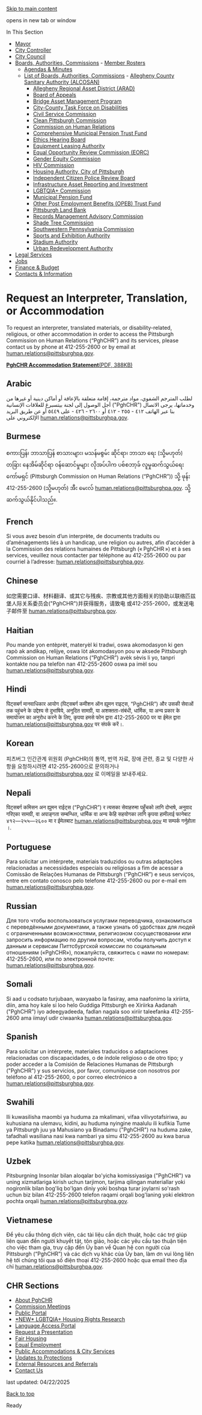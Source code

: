 [Skip to main content](https://www.pittsburghpa.gov/City-Government/Boards-Authorities-Commissions/List-of-Boards-Authorities-Commissions/Commission-on-Human-Relations/About-PghCHR/Request-an-Interpreter-Translation-or-Accommodation#main-content)

opens in new tab or window

In This Section

- [Mayor](https://www.pittsburghpa.gov/City-Government/Mayor)
- [City Controller](https://www.pittsburghpa.gov/City-Government/City-Controllers-Office)
- [City Council](https://www.pittsburghpa.gov/City-Government/City-Council)
- [Boards, Authorities, Commissions](https://www.pittsburghpa.gov/City-Government/Boards-Authorities-Commissions)  - [Member Rosters](https://www.pittsburghpa.gov/City-Government/Boards-Authorities-Commissions/Member-Rosters)
  - [Agendas & Minutes](https://www.pittsburghpa.gov/City-Government/Boards-Authorities-Commissions/Agendas-Minutes)
  - [List of Boards, Authorities, Commissions](https://www.pittsburghpa.gov/City-Government/Boards-Authorities-Commissions/List-of-Boards-Authorities-Commissions)    - [Allegheny County Sanitary Authority (ALCOSAN)](https://www.pittsburghpa.gov/City-Government/Boards-Authorities-Commissions/List-of-Boards-Authorities-Commissions/Allegheny-County-Sanitary-Authority-ALCOSAN)
    - [Allegheny Regional Asset District (ARAD)](https://www.pittsburghpa.gov/City-Government/Boards-Authorities-Commissions/List-of-Boards-Authorities-Commissions/Allegheny-Regional-Asset-District-ARAD)
    - [Board of Appeals](https://www.pittsburghpa.gov/City-Government/Boards-Authorities-Commissions/List-of-Boards-Authorities-Commissions/Board-of-Appeals)
    - [Bridge Asset Management Program](https://www.pittsburghpa.gov/City-Government/Boards-Authorities-Commissions/List-of-Boards-Authorities-Commissions/Bridge-Asset-Management-Program)
    - [City-County Task Force on Disabilities](https://www.pittsburghpa.gov/City-Government/Boards-Authorities-Commissions/List-of-Boards-Authorities-Commissions/City-County-Task-Force-on-Disabilities)
    - [Civil Service Commission](https://www.pittsburghpa.gov/City-Government/Boards-Authorities-Commissions/List-of-Boards-Authorities-Commissions/Civil-Service-Commission)
    - [Clean Pittsburgh Commission](https://www.pittsburghpa.gov/City-Government/Boards-Authorities-Commissions/List-of-Boards-Authorities-Commissions/Clean-Pittsburgh-Commission)
    - [Commission on Human Relations](https://www.pittsburghpa.gov/City-Government/Boards-Authorities-Commissions/List-of-Boards-Authorities-Commissions/Commission-on-Human-Relations)
    - [Comprehensive Municipal Pension Trust Fund](https://www.pittsburghpa.gov/City-Government/Boards-Authorities-Commissions/List-of-Boards-Authorities-Commissions/Comprehensive-Municipal-Pension-Trust-Fund)
    - [Ethics Hearing Board](https://www.pittsburghpa.gov/City-Government/Boards-Authorities-Commissions/List-of-Boards-Authorities-Commissions/Ethics-Hearing-Board)
    - [Equipment Leasing Authority](https://www.pittsburghpa.gov/City-Government/Boards-Authorities-Commissions/List-of-Boards-Authorities-Commissions/Equipment-Leasing-Authority)
    - [Equal Opportunity Review Commission (EORC)](https://www.pittsburghpa.gov/City-Government/Boards-Authorities-Commissions/List-of-Boards-Authorities-Commissions/Equal-Opportunity-Review-Commission-EORC)
    - [Gender Equity Commission](https://www.pittsburghpa.gov/City-Government/Boards-Authorities-Commissions/List-of-Boards-Authorities-Commissions/Gender-Equity-Commission)
    - [HIV Commission](https://www.pittsburghpa.gov/City-Government/Boards-Authorities-Commissions/List-of-Boards-Authorities-Commissions/HIV-Commission)
    - [Housing Authority, City of Pittsburgh](https://www.pittsburghpa.gov/City-Government/Boards-Authorities-Commissions/List-of-Boards-Authorities-Commissions/Housing-Authority-City-of-Pittsburgh)
    - [Independent Citizen Police Review Board](https://www.pittsburghpa.gov/City-Government/Boards-Authorities-Commissions/List-of-Boards-Authorities-Commissions/Independent-Citizen-Police-Review-Board)
    - [Infrastructure Asset Reporting and Investment](https://www.pittsburghpa.gov/City-Government/Boards-Authorities-Commissions/List-of-Boards-Authorities-Commissions/Infrastructure-Asset-Reporting-and-Investment)
    - [LGBTQIA+ Commission](https://www.pittsburghpa.gov/City-Government/Boards-Authorities-Commissions/List-of-Boards-Authorities-Commissions/LGBTQIA-Commission)
    - [Municipal Pension Fund](https://www.pittsburghpa.gov/City-Government/Boards-Authorities-Commissions/List-of-Boards-Authorities-Commissions/Municipal-Pension-Fund)
    - [Other Post Employment Benefits (OPEB) Trust Fund](https://www.pittsburghpa.gov/City-Government/Boards-Authorities-Commissions/List-of-Boards-Authorities-Commissions/Other-Post-Employment-Benefits-OPEB-Trust-Fund)
    - [Pittsburgh Land Bank](https://www.pittsburghpa.gov/City-Government/Boards-Authorities-Commissions/List-of-Boards-Authorities-Commissions/Pittsburgh-Land-Bank)
    - [Records Management Advisory Commission](https://www.pittsburghpa.gov/City-Government/Boards-Authorities-Commissions/List-of-Boards-Authorities-Commissions/Records-Management-Advisory-Commission)
    - [Shade Tree Commission](https://www.pittsburghpa.gov/City-Government/Boards-Authorities-Commissions/List-of-Boards-Authorities-Commissions/Shade-Tree-Commission)
    - [Southwestern Pennsylvania Commission](https://www.pittsburghpa.gov/City-Government/Boards-Authorities-Commissions/List-of-Boards-Authorities-Commissions/Southwestern-Pennsylvania-Commission)
    - [Sports and Exhibition Authority](https://www.pittsburghpa.gov/City-Government/Boards-Authorities-Commissions/List-of-Boards-Authorities-Commissions/Sports-and-Exhibition-Authority)
    - [Stadium Authority](https://www.pittsburghpa.gov/City-Government/Boards-Authorities-Commissions/List-of-Boards-Authorities-Commissions/Stadium-Authority)
    - [Urban Redevelopment Authority](https://www.pittsburghpa.gov/City-Government/Boards-Authorities-Commissions/List-of-Boards-Authorities-Commissions/Urban-Redevelopment-Authority)
- [Legal Services](https://www.pittsburghpa.gov/City-Government/Legal-Services)
- [Jobs](https://www.pittsburghpa.gov/City-Government/Jobs)
- [Finance & Budget](https://www.pittsburghpa.gov/City-Government/Finance-Budget)
- [Contacts & Information](https://www.pittsburghpa.gov/City-Government/Contacts-Information)

# Request an Interpreter, Translation, or Accommodation

To request an interpreter, translated materials, or disability-related, religious, or other accommodation in order to access the Pittsburgh Commission on Human Relations (“PghCHR”) and its services, please contact us by phone at 412-255-2600 or by email at [human.relations@pittsburghpa.gov](mailto:human.relations@pittsburghpa.gov).

[**PghCHR Accommodation Statement**(PDF, 388KB)](https://www.pittsburghpa.gov/files/assets/city/v/1/bac/documents/chr/13579_accommodation_statement.pdf)

## Arabic

لطلب المترجم الشفوي، مواد مترجمة، إقامة متعلقة بالإعاقة أو أماكن دينية أو غيرها من أجل الوصول إلى لجنة بيتسبرغ للعلاقات الإنسانية ("PghCHR") وخدماتها، يرجى الاتصال بنا عبر الهاتف ٤١٢ - ٢٥٥ - ٤١٢ أو ٢٦٠٠ - ٤٢٦ - على ٥٤٤٩ أو عن طريق البريد الإلكتروني على [human.relations@pittsburghpa.gov](mailto:human.relations@pittsburghpa.gov).

## Burmese

စကားပြန်၊ ဘာသာပြန် စာသားများ၊ မသန်မစွမ်း ဆိုင်ရာ၊ ဘာသာ‌‌‌ ‌‌‌‌ရေး (သို့မဟုတ်) တခြား နေအိမ်ဆိုင်ရာ ဝန်ဆောင်မှုများ လိုအပ်ပါက ပစ်စဘာ့ခ် လူမှုဆက်သွယ်‌ရေး ကော်မရှင် (Pittsburgh Commission on Human Relations (“PghCHR”)) သို့ ဖုန်း 412-255-2600 (သို့မဟုတ်) အီး မေးလ် [human.relations@pittsburghpa.gov](mailto:human.relations@pittsburghpa.gov). သို့ဆက်သွယ်နိုင်ပါသည်။.

## French

Si vous avez besoin d’un interprète, de documents traduits ou d’aménagements liés à un handicap, une religion ou autres, afin d’accéder à la Commission des relations humaines de Pittsburgh (« PghCHR ») et à ses services, veuillez nous contacter par téléphone au 412-255-2600 ou par courriel à l’adresse: [human.relations@pittsburghpa.gov](mailto:human.relations@pittsburghpa.gov).

## Chinese

如您需要⼝译、材料翻译、或其它与残疾、宗教或其他⽅⾯相关的协助以联络匹兹堡⼈际关系委员会("PghCHR")并获得服务，请致电 或412-255-2600，或发送电⼦邮件⾄ [human.relations@pittsburghpa.gov](mailto:human.relations@pittsburghpa.gov).

## Haitian

Pou mande yon entèprèt, materyèl ki tradwi, oswa akomodasyon ki gen rapò ak andikap, relijye, oswa lòt akomodasyon pou w aksede Pittsburgh Commission on Human Relations (“PghCHR”) avèk sèvis li yo, tanpri kontakte nou pa telefòn nan 412-255-2600 oswa pa imèl sou [human.relations@pittsburghpa.gov](mailto:human.relations@pittsburghpa.gov).

## Hindi

पिट्सबर्ग मानवाधिकार आयोग (पिट्सबर्ग कमीशन ऑन ह्यूमन राइट्स, “PghCHR”) और उसकी सेवाओं तक पहुंचने के उद्देश्य से दुभाषिये, अनूदित सामग्री, या अशक्तता-संबंधी, धार्मिक, या अन्य प्रकार के समायोजन का अनुरोध करने के लिए, कृपया हमसे फोन द्वारा 412-255-2600 पर या ईमेल द्वारा [human.relations@pittsburghpa.gov](mailto:human.relations@pittsburghpa.gov) पर संपर्क करें।.

## Korean

피츠버그 인간관계 위원회 (PghCHR)의 통역, 번역 자료, 장애 관련, 종교 및 다양한 사항을 요청하시려면 412-255-2600으로 문의하거나 [human.relations@pittsburghpa.gov](mailto:human.relations@pittsburghpa.gov) 로 이메일을 보내주세요.

## Nepali

पिट्सबर्ग कमिसन अन ह्युमन राईट्स (“PghCHR”) र त्यसका सेवाहरुमा पहुँचको लागि दोभाषे, अनुवाद गरिएका सामग्री, वा अपाङ्गता सम्बन्धित, धार्मिक वा अन्य केहि सहयोगका लागि कृपया हामीलाई फानेबाट ४१२—२५५—२६०० मा र ईमेलबाट [human.relations@pittsburghpa.gov](mailto:human.relations@pittsburghpa.gov) मा सम्पर्क गर्नुहोला ।.

## Portuguese

Para solicitar um intérprete, materiais traduzidos ou outras adaptações relacionadas a necessidades especiais ou religiosas a fim de acessar a Comissão de Relações Humanas de Pittsburgh (“PghCHR”) e seus serviços, entre em contato conosco pelo telefone 412-255-2600 ou por e-mail em [human.relations@pittsburghpa.gov](mailto:human.relations@pittsburghpa.gov).

## Russian

Для того чтобы воспользоваться услугами переводчика, ознакомиться с переведёнными документами, а также узнать об удобствах для людей с ограниченными возможностями, религиозном сосуществовании или запросить информацию по другим вопросам, чтобы получить доступ к данным и сервисам Питтсбургской комиссии по социальным отношениям («PghCHR»), пожалуйста, свяжитесь с нами по номерам: 412-255-2600, или по электронной почте: [human.relations@pittsburghpa.gov](mailto:human.relations@pittsburghpa.gov).

## Somali

Si aad u codsato turjubaan, waxyaabo la fasiray, ama naafonimo la xiriirta, diin, ama hoy kale si loo helo Guddiga Pittsburgh ee Xiriirka Aadanah ("PghCHR") iyo adeegyadeeda, fadlan nagala soo xiriir taleefanka 412-255-2600 ama iimayl udir ciwaanka [human.relations@pittsburghpa.gov](mailto:human.relations@pittsburghpa.gov).

## Spanish

Para solicitar un intérprete, materiales traducidos o adaptaciones relacionadas con discapacidades, o de índole religioso o de otro tipo; y poder acceder a la Comisión de Relaciones Humanas de Pittsburgh ("PghCHR") y sus servicios, por favor, comuníquese con nosotros por teléfono al 412-255-2600, o por correo electrónico a [human.relations@pittsburghpa.gov](mailto:human.relations@pittsburghpa.gov).

## Swahili

Ili kuwasilisha maombi ya huduma za mkalimani, vifaa vilivyotafsiriwa, au kuhusiana na ulemavu, kidini, au huduma nyingine maalulu ili kufikia Tume ya Pittsburgh juu ya Mahusiano ya Binadamu ("PghCHR") na huduma zake, tafadhali wasiliana nasi kwa nambari ya simu 412-255-2600 au kwa barua pepe katika [human.relations@pittsburghpa.gov](mailto:human.relations@pittsburghpa.gov).

## Uzbek

Pitsburgning Insonlar bilan aloqalar bo'yicha komissiyasiga ("PghCHR") va uning xizmatlariga kirish uchun tarjimon, tarjima qilingan materiallar yoki nogironlik bilan bog'liq bo'lgan diniy yoki boshqa turar joylarni so'rash uchun biz bilan 412-255-2600 telefon raqami orqali bog'laning yoki elektron pochta orqali [human.relations@pittsburghpa.gov](mailto:human.relations@pittsburghpa.gov).

## Vietnamese

Để yêu cầu thông dịch viên, các tài liệu cần dịch thuật, hoặc các trợ giúp liên quan đến người khuyết tật, tôn giáo, hoặc các yêu cầu tạo thuận tiện cho việc tham gia, truy cập đến Ủy ban về Quan hệ con người của Pittsburgh (“PghCHR”) và các dịch vụ khác của Ủy ban, làm ơn vui lòng liên hệ tới chúng tôi qua số điện thoại 412-255-2600 hoặc qua email theo địa chỉ [human.relations@pittsburghpa.gov](mailto:human.relations@pittsburghpa.gov).

## CHR Sections

- [About PghCHR](https://www.pittsburghpa.gov/City-Government/Boards-Authorities-Commissions/List-of-Boards-Authorities-Commissions/Commission-on-Human-Relations/About-PghCHR)
- [Commission Meetings](https://www.pittsburghpa.gov/City-Government/Boards-Authorities-Commissions/List-of-Boards-Authorities-Commissions/Commission-on-Human-Relations/Commission-Meetings)
- [Public Portal](https://www.pittsburghpa.gov/City-Government/Boards-Authorities-Commissions/List-of-Boards-Authorities-Commissions/Commission-on-Human-Relations/Public-Portal)
- [\*NEW\* LGBTQIA+ Housing Rights Research](https://www.pittsburghpa.gov/City-Government/Boards-Authorities-Commissions/List-of-Boards-Authorities-Commissions/Commission-on-Human-Relations/LGBTQIA-Housing-Rights-Research)
- [Language Access Portal](https://www.pittsburghpa.gov/City-Government/Boards-Authorities-Commissions/List-of-Boards-Authorities-Commissions/Commission-on-Human-Relations/Language-Access-Portal)
- [Request a Presentation](https://www.pittsburghpa.gov/City-Government/Boards-Authorities-Commissions/List-of-Boards-Authorities-Commissions/Commission-on-Human-Relations/Request-a-Presentation)
- [Fair Housing](https://www.pittsburghpa.gov/City-Government/Boards-Authorities-Commissions/List-of-Boards-Authorities-Commissions/Commission-on-Human-Relations/Fair-Housing)
- [Equal Employment](https://www.pittsburghpa.gov/City-Government/Boards-Authorities-Commissions/List-of-Boards-Authorities-Commissions/Commission-on-Human-Relations/Equal-Employment)
- [Public Accommodations & City Services](https://www.pittsburghpa.gov/$b9015858-988c-48a4-9473-7c1903df083e4$/City-Government/Boards-Authorities-Commissions/List-of-Boards-Authorities-Commissions/Commission-on-Human-Relations/Public-Accommodations-City-Services)
- [Updates to Protections](https://www.pittsburghpa.gov/City-Government/Boards-Authorities-Commissions/List-of-Boards-Authorities-Commissions/Commission-on-Human-Relations/Updates-to-Protections)
- [External Resources and Referrals](https://www.pittsburghpa.gov/City-Government/Boards-Authorities-Commissions/List-of-Boards-Authorities-Commissions/Commission-on-Human-Relations/External-Resources-and-Referrals)
- [Contact Us](https://www.pittsburghpa.gov/City-Government/Boards-Authorities-Commissions/List-of-Boards-Authorities-Commissions/Commission-on-Human-Relations/Contact-Us)

last updated: 04/22/2025

[Back to top](https://www.pittsburghpa.gov/City-Government/Boards-Authorities-Commissions/List-of-Boards-Authorities-Commissions/Commission-on-Human-Relations/About-PghCHR/Request-an-Interpreter-Translation-or-Accommodation#body-top)

Ready
